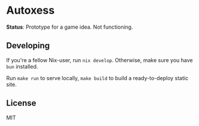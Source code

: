 # Autoxess

**Status**: Prototype for a game idea. Not functioning.

## Developing

If you're a fellow Nix-user, run `nix develop`. Otherwise, make sure you have `bun` installed.

Run `make run` to serve locally, `make build` to build a ready-to-deploy static site.

## License

MIT
